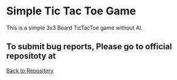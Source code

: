 # Simple Tic Tac Toe Game

This is a simple 3x3 Board TicTacToe game without AI.

## To submit bug reports, Please go to official repositoty at 
[Back to Repository](https://github.com/2kiloo/TicTacToe)